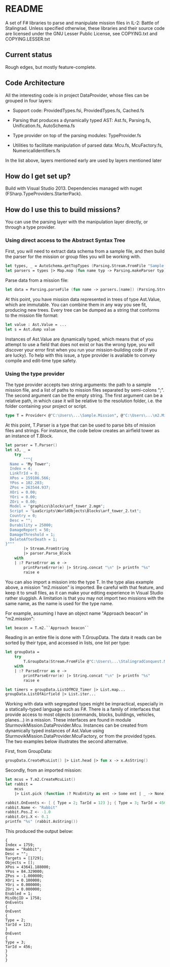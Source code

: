 # README #

A set of F# libraries to parse and manipulate mission files in IL-2: Battle of Stalingrad.
Unless specified otherwise, these libraries and their source code are licensed under the GNU Lesser Public License, see COPYING.txt and COPYING.LESSER.txt

## Current status ##

Rough edges, but mostly feature-complete.

## Code Architecture ##

All the interesting code is in project DataProvider, whose files can be grouped in four layers:

* Support code: ProvidedTypes.fsi, ProvidedTypes.fs, Cached.fs

* Parsing that produces a dynamically typed AST: Ast.fs, Parsing.fs, Unification.fs, AutoSchema.fs

* Type provider on top of the parsing modules: TypeProvider.fs

* Utilities to facilitate manipulation of parsed data: Mcu.fs, McuFactory.fs, NumericalIdentifiers.fs

In the list above, layers mentioned early are used by layers mentioned later

## How do I get set up? ##

Build with Visual Studio 2013. Dependencies managed with nuget (FSharp.TypeProviders.StarterPack).

## How do I use this to build missions? ##

You can use the parsing layer with the manipulation layer directly, or through a type provider.

### Using direct access to the Abstract Syntax Tree ###

First, you will need to extract data schema from a sample file, and then build the parser for the mission or group files you will be working with.

```fsharp
let types, _ = AutoSchema.getTopTypes (Parsing.Stream.FromFile "Sample.mission")
let parsers = types |> Map.map (fun name typ -> Parsing.makeParser typ)
```

Parse data from a mission file:

```fsharp
let data = Parsing.parseFile (fun name -> parsers.[name]) (Parsing.Stream.FromFile "MyMission.mission"
```

At this point, you have mission data represented in trees of type Ast.Value, which are immutable. You can combine them in any way you see fit, producing new trees. Every tree can be dumped as a string that conforms to the mission file format:

```fsharp
let value : Ast.Value = ...
let s = Ast.dump value
```

Instances of Ast.Value are dynamically typed, which means that of you attempt to use a field that does not exist or has the wrong type, you will discover your error first when you run your mission-building code (if you are lucky). To help with this issue, a type provider is available to convey compile and edit-time type safety.

### Using the type provider ###

The type provider accepts two string arguments: the path to a sample mission file, and a list of paths to mission files separated by semi-colons ";". The second argument can be the empty string.
The first argument can be a relative path, in which case it will be relative to the resolution folder, i.e. the folder containing your project or script.

```fsharp
type T = Provider< @"C:\Users\...\Sample.Mission", @"C:\Users\...\m2.Mission" >
```

At this point, T.Parser is a type that can be used to parse bits of mission files and strings. For instance, the code below creates an airfield tower as an instance of T.Block.

```fsharp
let parser = T.Parser()
let x3, _ =
    try
        """{
  Name = "My Tower";
  Index = 4;
  LinkTrId = 0;
  XPos = 159106.566;
  YPos = 102.203;
  ZPos = 263544.937;
  XOri = 0.00;
  YOri = 0.00;
  ZOri = 0.00;
  Model = "graphics\blocks\arf_tower_2.mgm";
  Script = "LuaScripts\WorldObjects\Blocks\arf_tower_2.txt";
  Country = 0;
  Desc = "";
  Durability = 25000;
  DamageReport = 50;
  DamageThreshold = 1;
  DeleteAfterDeath = 1;
}"""
        |> Stream.FromString
        |> parser.Parse_Block
    with
    | :? ParseError as e ->
        printParseError(e) |> String.concat "\n" |> printfn "%s"
        raise e
```

You can also import a mission into the type T. In the type alias example above, a mission "m2.mission" is imported. Be careful with that feature, and keep it to small files, as it can make your editing experience in Visual Studio rather sluggish. A limitation is that you may not import two missions with the same name, as the name is used for the type name.

For example, assuming I have an object name "Approach beacon" in "m2.mission":
```fsharp
let beacon = T.m2.``Approach beacon``
```

Reading in an entire file is done with T.GroupData. The data it reads can be sorted by their type, and accessed in lists, one list per type:

```fsharp
let groupData =
    try
        T.GroupData(Stream.FromFile @"C:\Users\...\StalingradConquest.Mission")
    with
    | :? ParseError as e ->
        printParseError(e) |> String.concat "\n" |> printfn "%s"
        raise e

let timers = groupData.ListOfMCU_Timer |> List.map...
groupData.ListOfAirfield |> List.iter...
```

Working with data with segregated types might be impractical, especially in a statically-typed language such as F#. There is a family of interfaces that provide access to most objects (commands, blocks, buildings, vehicles, planes...) in a mission. These interfaces are found in module SturmovikMission.DataProvider.Mcu. Instances can be created from dynamically typed instances of Ast.Value using SturmovikMission.DataProvider.McuFactory, or from the provided types. The two examples below illustrates the second alternative.

First, from GroupData:
```fsharp
groupData.CreateMcuList() |> List.head |> fun x -> x.AsString()
```

Secondly, from an imported mission:

```fsharp
let mcus = T.m2.CreateMcuList()
let rabbit =
    mcus
    |> List.pick (function :? McuEntity as ent -> Some ent | _ -> None)

rabbit.OnEvents <- [ { Type = 2; TarId = 123 }; { Type = 3; TarId = 456 } ]
rabbit.Name <- "Rabbit"
rabbit.Pos.Z <- -1.0
rabbit.Ori.X <- 0.1
printfn "%s" (rabbit.AsString())
```

This produced the output below:

```
{
Index = 1759;
Name = "Rabbit";
Desc = "";
Targets = [1729];
Objects = [];
XPos = 43641.188000;
YPos = 84.329000;
ZPos = -1.000000;
XOri = 0.100000;
YOri = 0.000000;
ZOri = 0.000000;
Enabled = 1;
MisObjID = 1758;
OnEvents
{
OnEvent
{
Type = 2;
TarId = 123;
}
OnEvent
{
Type = 3;
TarId = 456;
}
}
}
```

